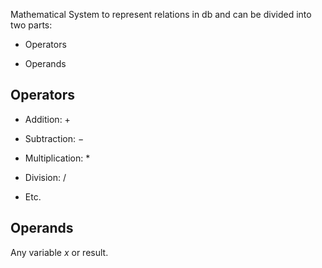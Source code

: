 
Mathematical System to represent relations in db and can be divided into two parts:

- Operators

- Operands

## Operators

- Addition: $+$

- Subtraction: $-$

- Multiplication: $*$

- Division: $/$

- Etc.

## Operands

Any variable $x$ or result.
